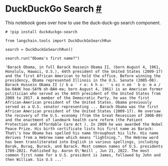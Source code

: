 


 DuckDuckGo Search
 [#](#duckduckgo-search "Permalink to this headline")
=========================================================================



 This notebook goes over how to use the duck-duck-go search component.
 







```
# !pip install duckduckgo-search

```










```
from langchain.tools import DuckDuckGoSearchRun

```










```
search = DuckDuckGoSearchRun()

```










```
search.run("Obama's first name?")

```








```
'Barack Obama, in full Barack Hussein Obama II, (born August 4, 1961, Honolulu, Hawaii, U.S.), 44th president of the United States (2009-17) and the first African American to hold the office. Before winning the presidency, Obama represented Illinois in the U.S. Senate (2005-08). Barack Hussein Obama II (/ b ə ˈ r ɑː k h uː ˈ s eɪ n oʊ ˈ b ɑː m ə / bə-RAHK hoo-SAYN oh-BAH-mə; born August 4, 1961) is an American former politician who served as the 44th president of the United States from 2009 to 2017. A member of the Democratic Party, he was the first African-American president of the United States. Obama previously served as a U.S. senator representing ... Barack Obama was the first African American president of the United States (2009-17). He oversaw the recovery of the U.S. economy (from the Great Recession of 2008-09) and the enactment of landmark health care reform (the Patient Protection and Affordable Care Act ). In 2009 he was awarded the Nobel Peace Prize. His birth certificate lists his first name as Barack: That\'s how Obama has spelled his name throughout his life. His name derives from a Hebrew name which means "lightning.". The Hebrew word has been transliterated into English in various spellings, including Barak, Buraq, Burack, and Barack. Most common names of U.S. presidents 1789-2021. Published by. Aaron O\'Neill , Jun 21, 2022. The most common first name for a U.S. president is James, followed by John and then William. Six U.S ...'

```







